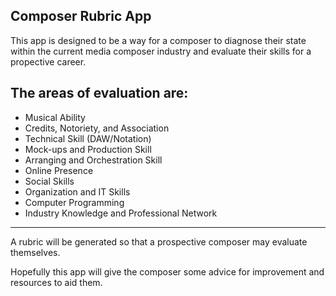 Composer Rubric App 
---
This app is designed to be a way for a composer to diagnose their state within the current media composer industry and evaluate their skills for a propective career.

The areas of evaluation are:
---
- Musical Ability 
- Credits, Notoriety, and Association
- Technical Skill (DAW/Notation)
- Mock-ups and Production Skill
- Arranging and Orchestration Skill
- Online Presence
- Social Skills
- Organization and IT Skills
- Computer Programming
- Industry Knowledge and Professional Network
---

A rubric will be generated so that a prospective composer may evaluate themselves. 

Hopefully this app will give the composer some advice for improvement and resources to aid them.